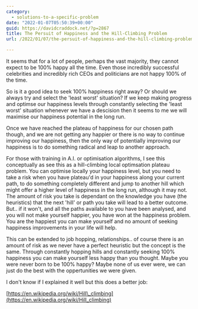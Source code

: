 ```yaml
---
category:
  - solutions-to-a-specific-problem
date: "2022-01-07T05:50:39+00:00"
guid: https://davidcraddock.net/?p=2867
title: The Persuit of Happiness and the Hill-Climbing Problem
url: /2022/01/07/the-persuit-of-happiness-and-the-hill-climbing-problem/

---
```

It seems that for a lot of people, perhaps the vast majority, they cannot expect to be 100% happy all the time. Even those incredibly successful celebrities and incredibly rich CEOs and politicians are not happy 100% of the time.

So is it a good idea to seek 100% happiness right away? Or should we always try and select the 'least worst' situation? If we keep making progress and optimse our happiness levels through constantly selecting the 'least worst' situation whenever we have a descision then it seems to me we will maximise our happiness potential in the long run.

Once we have reached the plateau of happiness for our chosen path though, and we are not getting any happier or there is no way to continue improving our happiness, then the only way of potentially improving our happiness is to do something radical and leap to another approach.

For those with training in A.I. or optimisation algorithms, I see this conceptually as see this as a hill-climbing local optimsation plateau problem. You can optimise locally your happiness level, but you need to take a risk when you have plateau'd in your happiness along your current path, to do something completely different and jump to another hill which might offer a higher level of happiness in the long run, although it may not. The amount of risk you take is dependant on the knowledge you have (the heuristics) that the next 'hill' or path you take will lead to a better outcome. But.. if it won't, and all the paths available to you have been analysed, and you will not make yourself happier, you have won at the happiness problem. You are the happiest you can make yourself and no amount of seeking happiness improvements in your life will help.

This can be extended to job hopping, relationships.. of course there is an amount of risk as we never have a perfect heuristic but the concept is the same. Through constantly hopping hills and constantly seeking 100% happiness you can make yourself less happy than you thought. Maybe you were never born to be 100% happy? Maybe none of us ever were, we can just do the best with the oppertunities we were given.

I don't know if I explained it well but this does a better job:

[https://en.wikipedia.org/wiki/Hill\_climbing](https://en.wikipedia.org/wiki/Hill_climbing)
